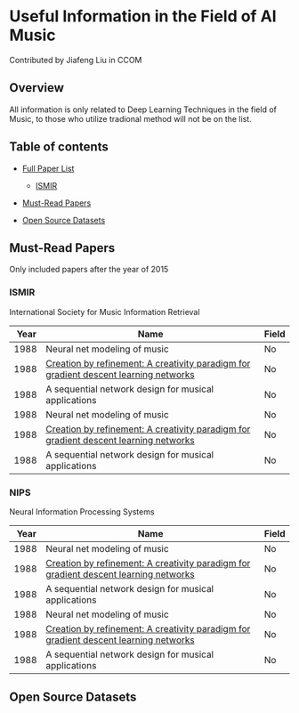 # Useful Information in the Field of AI Music

Contributed by Jiafeng Liu in CCOM

## Overview

All information is only related to Deep Learning Techniques in the field of Music, to those who utilize tradional method will not be on the list.

## Table of contents

- [Full Paper List](#paper-list)
	- [ISMIR](Papers/ISMIR.md)
	
- [Must-Read Papers](#must\-read-papers)
	
- [Open Source Datasets](#open-source-datasets)


## Must-Read Papers
Only included papers after the year of 2015


### ISMIR
International Society for Music Information Retrieval

| Year |  Name | Field |
|------|-------------------------------|------|
| 1988 | Neural net modeling of music | No |
| 1988 | [Creation by refinement: A creativity paradigm for gradient descent learning networks](http://ieeexplore.ieee.org/stamp/stamp.jsp?arnumber=23933) | No |
| 1988 | A sequential network design for musical applications | No |
| 1988 | Neural net modeling of music | No |
| 1988 | [Creation by refinement: A creativity paradigm for gradient descent learning networks](http://ieeexplore.ieee.org/stamp/stamp.jsp?arnumber=23933) | No |
| 1988 | A sequential network design for musical applications | No |


### NIPS
Neural Information Processing Systems

| Year |  Name | Field |
|------|-------------------------------|------|
| 1988 | Neural net modeling of music | No |
| 1988 | [Creation by refinement: A creativity paradigm for gradient descent learning networks](http://ieeexplore.ieee.org/stamp/stamp.jsp?arnumber=23933) | No |
| 1988 | A sequential network design for musical applications | No |
| 1988 | Neural net modeling of music | No |
| 1988 | [Creation by refinement: A creativity paradigm for gradient descent learning networks](http://ieeexplore.ieee.org/stamp/stamp.jsp?arnumber=23933) | No |
| 1988 | A sequential network design for musical applications | No |


## Open Source Datasets
